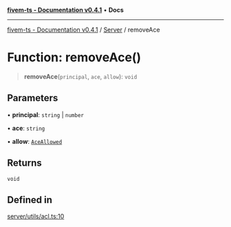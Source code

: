 [**fivem-ts - Documentation v0.4.1**](../../../README.md) • **Docs**

***

[fivem-ts - Documentation v0.4.1](../../../README.md) / [Server](../README.md) / removeAce

# Function: removeAce()

> **removeAce**(`principal`, `ace`, `allow`): `void`

## Parameters

• **principal**: `string` \| `number`

• **ace**: `string`

• **allow**: [`AceAllowed`](../type-aliases/AceAllowed.md)

## Returns

`void`

## Defined in

[server/utils/acl.ts:10](https://github.com/Purpose-Dev/fivem-ts/blob/main/src/server/utils/acl.ts#L10)

